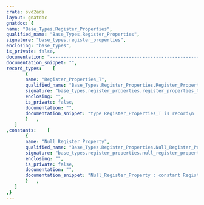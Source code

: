 ```yaml
---
crate: svd2ada
layout: gnatdoc
gnatdoc: {
name: "Base_Types.Register_Properties",
qualified_name: "Base_Types.Register_Properties",
signature: "base_types.register_properties",
enclosing: "base_types",
is_private: false,
documentation: "----------------------------------------------------------------------------\n                                                                          --\n                          SVD Binding Generator                           --\n                                                                          --\n                    Copyright (C) 2015-2016, AdaCore                      --\n                                                                          --\n SVD2Ada is free software;  you can  redistribute it  and/or modify it    --\n under terms of the  GNU General Public License as published  by the Free --\n Software  Foundation;  either version 3,  or (at your option) any later  --\n version.  SVD2Ada is distributed in the hope that it will be useful, but --\n WITHOUT ANY WARRANTY;  without even the  implied warranty of MERCHANTA-  --\n BILITY or FITNESS FOR A PARTICULAR PURPOSE.  See the GNU General Public  --\n License for  more details.  You should have  received  a copy of the GNU --\n General Public License  distributed with SVD2Ada; see file COPYING3.  If --\n not, go to http://www.gnu.org/licenses for a complete copy of the        --\n license.                                                                 --\n                                                                          --\n----------------------------------------------------------------------------",
documentation_snippet: "",
record_types:    [
       {
       name: "Register_Properties_T",
       qualified_name: "Base_Types.Register_Properties.Register_Properties_T",
       signature: "base_types.register_properties.register_properties_t",
       enclosing: "",
       is_private: false,
       documentation: "",
       documentation_snippet: "type Register_Properties_T is record\n   Size        : Natural := 0;\n   Reg_Access  : Access_Type := Read_Write;\n   Protection  : Protection_Type := Undefined_Protection;\n   Reset_Value : Unsigned := 0;\n   Reset_Mask  : Unsigned := 0;\nend record;",
       }   ,
   ]
,constants:    [
       {
       name: "Null_Register_Property",
       qualified_name: "Base_Types.Register_Properties.Null_Register_Property",
       signature: "base_types.register_properties.null_register_property",
       enclosing: "",
       is_private: false,
       documentation: "",
       documentation_snippet: "Null_Register_Property : constant Register_Properties_T := (others => <>);",
       }   ,
   ]
,}
---
```

